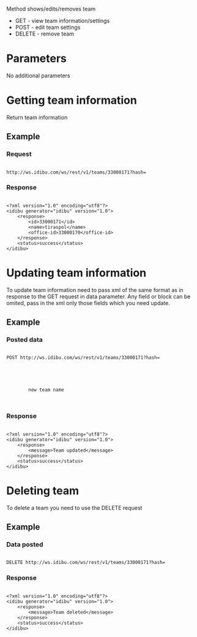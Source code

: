 <p>Method shows/edits/removes team</p>
<ul>
	<li>
		GET - view team information/settings</li>
	<li>
		POST - edit team settings</li>
	<li>
		DELETE - remove team</li>
</ul>
<h1>
	Parameters</h1>
<p>No additional parameters</p>
<h1>
	Getting team information</h1>
<p>Return team information</p>
<h2>
	Example</h2>
<h3>
	Request</h3>
<pre>
<code>
http://ws.idibu.com/ws/rest/v1/teams/33000171?hash=<your hash>
</code></pre>
<h3>
	Response</h3>
<pre>
<code type="xml">
&lt;?xml version=&quot;1.0&quot; encoding=&quot;utf8&quot;?&gt;
&lt;idibu generator=&quot;idibu&quot; version=&quot;1.0&quot;&gt;
    &lt;response&gt;
        &lt;id&gt;33000171&lt;/id&gt;
        &lt;name&gt;tiraspol&lt;/name&gt;
        &lt;office-id&gt;33000170&lt;/office-id&gt;
    &lt;/response&gt;
    &lt;status&gt;success&lt;/status&gt;
&lt;/idibu&gt;
</code></pre>
<h1>
	Updating team information</h1>
<p>To update team information need to pass xml of the same format as in response to the GET request in data parameter. Any field or block can be omited, pass in the xml only those fields which you need update.</p>
<h2>
	Example</h2>
<h3>
	Posted data</h3>
<pre>
<code>
POST http://ws.idibu.com/ws/rest/v1/teams/33000171?hash=<your hash>
</code></pre>
<pre>
<code type="xml">
<?xml version="1.0"?>
<idibu>
    <name>
        new team name
    </name>
</idibu>
</code></pre>
<h3>
	Response</h3>
<pre>
<code type="xml">
&lt;?xml version=&quot;1.0&quot; encoding=&quot;utf8&quot;?&gt;
&lt;idibu generator=&quot;idibu&quot; version=&quot;1.0&quot;&gt;
    &lt;response&gt;
        &lt;message&gt;Team updated&lt;/message&gt;
    &lt;/response&gt;
    &lt;status&gt;success&lt;/status&gt;
&lt;/idibu&gt;
</code></pre>
<h1>
	Deleting team</h1>
<p>To delete a team you need to use the DELETE request</p>
<h2>
	Example</h2>
<h3>
	Data posted</h3>
<pre>
<code>
DELETE http://ws.idibu.com/ws/rest/v1/teams/33000171?hash=<your hash>
</code></pre>
<h3>
	Response</h3>
<pre>
<code type="xml">
&lt;?xml version=&quot;1.0&quot; encoding=&quot;utf8&quot;?&gt;
&lt;idibu generator=&quot;idibu&quot; version=&quot;1.0&quot;&gt;
    &lt;response&gt;
        &lt;message&gt;Team deleted&lt;/message&gt;
    &lt;/response&gt;
    &lt;status&gt;success&lt;/status&gt;
&lt;/idibu&gt;
</code></pre>

